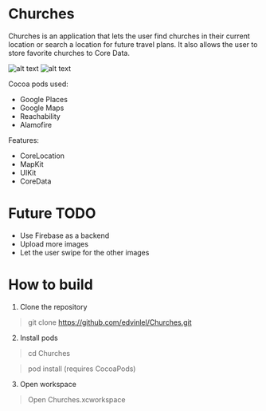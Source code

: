 Churches
=========================

Churches is an application that lets the user find churches in their current location or search a location for future travel plans. It also allows the user to store favorite churches to Core Data.

![alt text](https://media.giphy.com/media/l4EpjqUtH1pBzKZd6/giphy.gif "Logo Title Text 1")
![alt text](https://media.giphy.com/media/3ohjUYrguVjgaglUDm/giphy.gif "Logo Title Text 1")


  
Cocoa pods used:

- Google Places
- Google Maps
- Reachability
- Alamofire

Features:
- CoreLocation
- MapKit
- UIKit
- CoreData
 

Future TODO
=========

- Use Firebase as a backend
- Upload more images
- Let the user swipe for the other images 

How to build
================
1. Clone the repository

> git clone https://github.com/edvinlel/Churches.git

2. Install pods

> cd Churches

> pod install (requires CocoaPods)

3. Open workspace

> Open Churches.xcworkspace 
